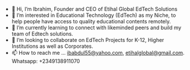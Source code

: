 - 👋 Hi, I’m Ibrahim, Founder and CEO of Etihal Global EdTech Solutions
- 👀 I’m interested in Educational Technology (EdTech) as my Niche, to help people have access to quality educational contents remotely.
- 🌱 I’m currently learning to connect with likeminded peers and build my team of Edtech solutions.
- 💞️ I’m looking to collaborate on EdTech Projects for K-12, Higher Institutions as well as Corporates.
- 📫 How to reach me ... ibabdul55@yahoo.com, etihalglobal@gmail.com. Whatsapp: +2349138911070

<!---
Ibrahim is a ✨ special ✨ repository because its `README.md` (this file) appears on your GitHub profile.
You can click the Preview link to take a look at your changes.
--->
